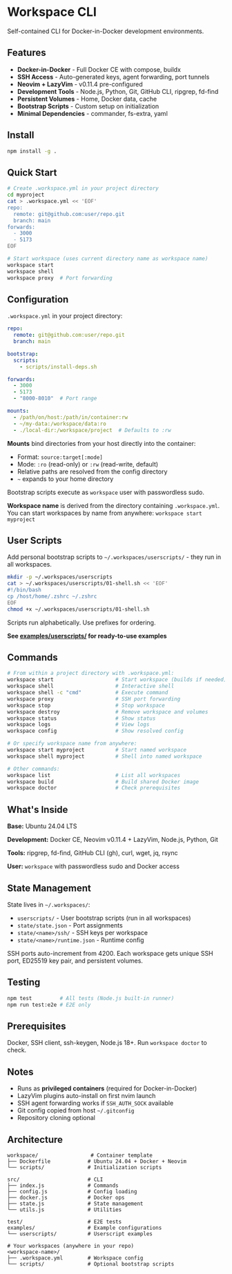 # Workspace CLI

Self-contained CLI for Docker-in-Docker development environments.

## Features

- **Docker-in-Docker** - Full Docker CE with compose, buildx
- **SSH Access** - Auto-generated keys, agent forwarding, port tunnels
- **Neovim + LazyVim** - v0.11.4 pre-configured
- **Development Tools** - Node.js, Python, Git, GitHub CLI, ripgrep, fd-find
- **Persistent Volumes** - Home, Docker data, cache
- **Bootstrap Scripts** - Custom setup on initialization
- **Minimal Dependencies** - commander, fs-extra, yaml

## Install

```bash
npm install -g .
```

## Quick Start

```bash
# Create .workspace.yml in your project directory
cd myproject
cat > .workspace.yml << 'EOF'
repo:
  remote: git@github.com:user/repo.git
  branch: main
forwards:
  - 3000
  - 5173
EOF

# Start workspace (uses current directory name as workspace name)
workspace start
workspace shell
workspace proxy  # Port forwarding
```

## Configuration

`.workspace.yml` in your project directory:

```yaml
repo:
  remote: git@github.com:user/repo.git
  branch: main

bootstrap:
  scripts:
    - scripts/install-deps.sh

forwards:
  - 3000
  - 5173
  - "8000-8010"  # Port range

mounts:
  - /path/on/host:/path/in/container:rw
  - ~/my-data:/workspace/data:ro
  - ./local-dir:/workspace/project  # Defaults to :rw
```

**Mounts** bind directories from your host directly into the container:
- Format: `source:target[:mode]`
- Mode: `:ro` (read-only) or `:rw` (read-write, default)
- Relative paths are resolved from the config directory
- `~` expands to your home directory

Bootstrap scripts execute as `workspace` user with passwordless sudo.

**Workspace name** is derived from the directory containing `.workspace.yml`. You can start workspaces by name from anywhere: `workspace start myproject`

## User Scripts

Add personal bootstrap scripts to `~/.workspaces/userscripts/` - they run in all workspaces.

```bash
mkdir -p ~/.workspaces/userscripts
cat > ~/.workspaces/userscripts/01-shell.sh << 'EOF'
#!/bin/bash
cp /host/home/.zshrc ~/.zshrc
EOF
chmod +x ~/.workspaces/userscripts/01-shell.sh
```

Scripts run alphabetically. Use prefixes for ordering.

**See [examples/userscripts/](examples/userscripts/) for ready-to-use examples**

## Commands

```bash
# From within a project directory with .workspace.yml:
workspace start                    # Start workspace (builds if needed)
workspace shell                    # Interactive shell
workspace shell -c "cmd"           # Execute command
workspace proxy                    # SSH port forwarding
workspace stop                     # Stop workspace
workspace destroy                  # Remove workspace and volumes
workspace status                   # Show status
workspace logs                     # View logs
workspace config                   # Show resolved config

# Or specify workspace name from anywhere:
workspace start myproject          # Start named workspace
workspace shell myproject          # Shell into named workspace

# Other commands:
workspace list                     # List all workspaces
workspace build                    # Build shared Docker image
workspace doctor                   # Check prerequisites
```

## What's Inside

**Base:** Ubuntu 24.04 LTS

**Development:** Docker CE, Neovim v0.11.4 + LazyVim, Node.js, Python, Git

**Tools:** ripgrep, fd-find, GitHub CLI (gh), curl, wget, jq, rsync

**User:** `workspace` with passwordless sudo and Docker access

## State Management

State lives in `~/.workspaces/`:
- `userscripts/` - User bootstrap scripts (run in all workspaces)
- `state/state.json` - Port assignments
- `state/<name>/ssh/` - SSH keys per workspace
- `state/<name>/runtime.json` - Runtime config

SSH ports auto-increment from 4200. Each workspace gets unique SSH port, ED25519 key pair, and persistent volumes.

## Testing

```bash
npm test         # All tests (Node.js built-in runner)
npm run test:e2e # E2E only
```

## Prerequisites

Docker, SSH client, ssh-keygen, Node.js 18+. Run `workspace doctor` to check.

## Notes

- Runs as **privileged containers** (required for Docker-in-Docker)
- LazyVim plugins auto-install on first nvim launch
- SSH agent forwarding works if `SSH_AUTH_SOCK` available
- Git config copied from host `~/.gitconfig`
- Repository cloning optional

## Architecture

```
workspace/                 # Container template
├── Dockerfile            # Ubuntu 24.04 + Docker + Neovim
└── scripts/              # Initialization scripts

src/                      # CLI
├── index.js              # Commands
├── config.js             # Config loading
├── docker.js             # Docker ops
├── state.js              # State management
└── utils.js              # Utilities

test/                     # E2E tests
examples/                 # Example configurations
└── userscripts/          # Userscript examples

# Your workspaces (anywhere in your repo)
<workspace-name>/
├── .workspace.yml        # Workspace config
└── scripts/              # Optional bootstrap scripts
```

